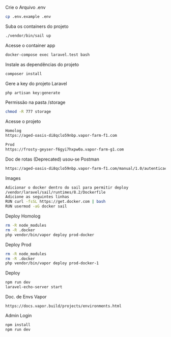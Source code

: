 Crie o Arquivo .env
```sh
cp .env.example .env
```

Suba os containers do projeto
```sh
./vendor/bin/sail up
```

Acesse o container app
```sh
docker-compose exec laravel.test bash
```

Instale as dependências do projeto
```sh
composer install
```

Gere a key do projeto Laravel
```sh
php artisan key:generate
```

Permissão na pasta /storage
```sh
chmod -R 777 storage
```

Acesse o projeto
```sh
Homolog
https://aged-oasis-di8qclo59nbp.vapor-farm-f1.com

Prod
https://frosty-geyser-f6gyi7hxpw0a.vapor-farm-g1.com
```

Doc de rotas (Deprecated) usou-se Postman
```sh
https://aged-oasis-di8qclo59nbp.vapor-farm-f1.com/manual/1.0/autenticacao
```

Images
```sh
Adicionar o docker dentro do sail para permitir deploy
/vendor/laravel/sail/runtimes/8.2/Dockerfile
Adicione as seguintes linhas 
RUN curl -fsSL https://get.docker.com | bash
RUN usermod -aG docker sail
```

Deploy Homolog
```sh
rm -R node_modules
rm -R .docker
php vendor/bin/vapor deploy prod-docker
```

Deploy Prod
```sh
rm -R node_modules
rm -R .docker
php vendor/bin/vapor deploy prod-docker-1
```

Deploy
```sh
npm run dev
laravel-echo-server start
```

Doc. de Envs Vapor
```
https://docs.vapor.build/projects/environments.html
```

Admin Login
```sh
npm install
npm run dev
```